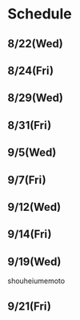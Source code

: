 # Schedule

## 8/22(Wed)

## 8/24(Fri)

## 8/29(Wed)

## 8/31(Fri)

## 9/5(Wed)

## 9/7(Fri)

## 9/12(Wed)

## 9/14(Fri)

## 9/19(Wed)
shouheiumemoto

## 9/21(Fri)
